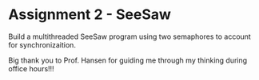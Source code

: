 # Assignment 2 - SeeSaw

Build a multithreaded SeeSaw program using two semaphores to account for synchronizaition.

Big thank you to Prof. Hansen for guiding me through my thinking during office hours!!!
